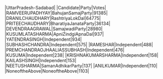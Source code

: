 
|UttarPradesh-Sadabad|
|Candidate|Party|Votes|
|RAMVEERUPADHYAY|BahujanSamajParty|91385|
|DRANILCHAUDHARY|RashtriyaLokDal|64775|
|PRITEECHAUDHARY|BharatiyaJanataParty|36134|
|DEVENDRAAGRAWAL|SamajwadiParty|28980|
|KUSUMLATASHARMA|ApniZindgiApnaDal|937|
|YATENDRASINGH|Independent|934|
|SUBHASHCHANDRA|Independent|575|
|RAMESHAR|Independent|488|
|PREMCHANDRAOJHAALIASSUBHASH|Independent|476|
|KUSUMA|Independent|238|
|KRISHNAKUMARSHARMA|Independent|158|
|KAILASHSINGH|Independent|153|
|NEETUSHARMA|SamanAdhikarParty|137|
|ANILKUMAR|Independent|110|
|NoneoftheAbove|NoneoftheAbove|1103|
